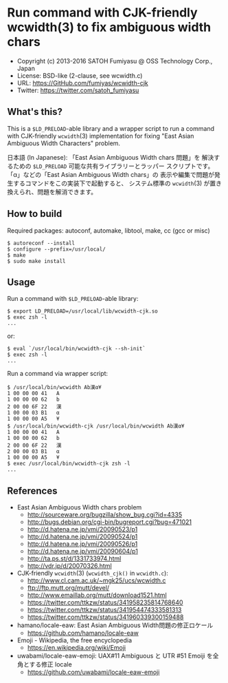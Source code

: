 Run command with CJK-friendly wcwidth(3) to fix ambiguous width chars
======================================================================

  * Copyright (c) 2013-2016 SATOH Fumiyasu @ OSS Technology Corp., Japan
  * License: BSD-like (2-clause, see wcwidth.c)
  * URL: <https://GitHub.com/fumiyas/wcwidth-cjk>
  * Twitter: <https://twitter.com/satoh_fumiyasu>

What's this?
---------------------------------------------------------------------

This is a `$LD_PRELOAD`-able library and a wrapper script to
run a command with CJK-friendly `wcwidth`(3) implementation for
fixing "East Asian Ambiguous Width Characters" problem.

日本語 (In Japanese): 「East Asian Ambiguous Width chars 問題」を
解決するための `$LD_PRELOAD` 可能な共有ライブラリーとラッパー
スクリプトです。「α」などの「East Asian Ambiguous Width chars」の
表示や編集で問題が発生するコマンドをこの実装下で起動すると、
システム標準の `wcwidth`(3) が置き換えられ、問題を解消できます。

How to build
---------------------------------------------------------------------

Required packages: autoconf, automake, libtool, make, cc (gcc or misc)

    $ autoreconf --install
    $ configure --prefix=/usr/local/
    $ make
    $ sudo make install

Usage
---------------------------------------------------------------------

Run a command with `$LD_PRELOAD`-able library:

    $ export LD_PRELOAD=/usr/local/lib/wcwidth-cjk.so
    $ exec zsh -l
    ...

or:

    $ eval `/usr/local/bin/wcwidth-cjk --sh-init`
    $ exec zsh -l
    ...

Run a command via wrapper script:

    $ /usr/local/bin/wcwidth Ab漢α¥
    1 00 00 00 41   A
    1 00 00 00 62   b
    2 00 00 6F 22   漢
    1 00 00 03 B1   α
    1 00 00 00 A5   ¥
    $ /usr/local/bin/wcwidth-cjk /usr/local/bin/wcwidth Ab漢α¥
    1 00 00 00 41   A
    1 00 00 00 62   b
    2 00 00 6F 22   漢
    2 00 00 03 B1   α
    1 00 00 00 A5   ¥
    $ exec /usr/local/bin/wcwidth-cjk zsh -l
    ...

References
---------------------------------------------------------------------

  * East Asian Ambiguous Width chars problem
    + http://sourceware.org/bugzilla/show_bug.cgi?id=4335
    + http://bugs.debian.org/cgi-bin/bugreport.cgi?bug=471021
    + http://d.hatena.ne.jp/vmi/20090523/p1
    + http://d.hatena.ne.jp/vmi/20090524/p1
    + http://d.hatena.ne.jp/vmi/20090526/p1
    + http://d.hatena.ne.jp/vmi/20090604/p1
    + http://ta.ps.st/d/1331733974.html
    + http://vdr.jp/d/20070326.html
  * CJK-friendly `wcwidth`(3) (`wcwidth_cjk()` in `wcwidth.c`): 
    + http://www.cl.cam.ac.uk/~mgk25/ucs/wcwidth.c
    + ftp://ftp.mutt.org/mutt/devel/
    + http://www.emaillab.org/mutt/download1521.html
    + https://twitter.com/ttkzw/status/341958235814768640
    + https://twitter.com/ttkzw/status/341954474333581313
    + https://twitter.com/ttkzw/status/341960339300159488
  * hamano/locale-eaw: East Asian Ambiguous Width問題の修正ロケール
    * https://github.com/hamano/locale-eaw
  * Emoji - Wikipedia, the free encyclopedia
    * https://en.wikipedia.org/wiki/Emoji
  * uwabami/locale-eaw-emoji: UAX#11 Ambiguous と UTR #51 Emoiji を全角とする修正 locale
    * https://github.com/uwabami/locale-eaw-emoji

